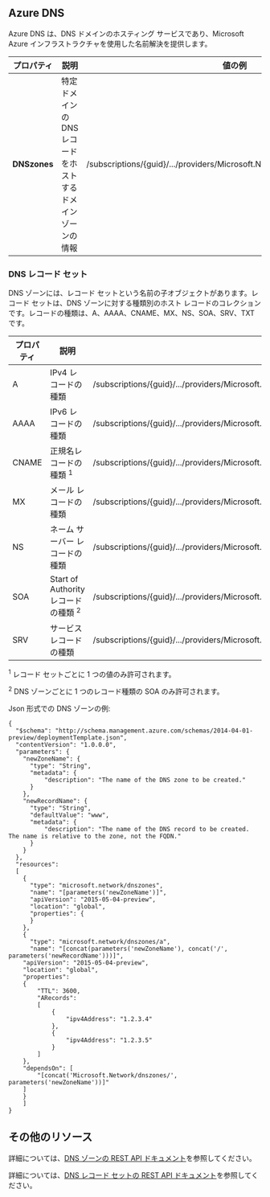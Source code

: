 ## Azure DNS

Azure DNS は、DNS ドメインのホスティング サービスであり、Microsoft Azure インフラストラクチャを使用した名前解決を提供します。


| プロパティ | 説明 | 値の例 |
|---|---|---|
| **DNSzones** | 特定ドメインの DNS レコードをホストするドメイン ゾーンの情報 | /subscriptions/{guid}/.../providers/Microsoft.Network/dnszones/contoso.com"| 


### DNS レコード セット

DNS ゾーンには、レコード セットという名前の子オブジェクトがあります。レコード セットは、DNS ゾーンに対する種類別のホスト レコードのコレクションです。レコードの種類は、A、AAAA、CNAME、MX、NS、SOA、SRV、TXT です。

| プロパティ | 説明 | 値の例 |
|---|---|---|
| A | IPv4 レコードの種類 | /subscriptions/{guid}/.../providers/Microsoft.Network/dnszones/contoso.com/A/www |
| AAAA | IPv6 レコードの種類| /subscriptions/{guid}/.../providers/Microsoft.Network/dnszones/contoso.com/AAAA/hostrecord |
| CNAME | 正規名レコードの種類 <sup>1</sup> | /subscriptions/{guid}/.../providers/Microsoft.Network/dnszones/contoso.com/CNAME/www |
| MX | メール レコードの種類 | /subscriptions/{guid}/.../providers/Microsoft.Network/dnszones/contoso.com/MX/mail |
| NS | ネーム サーバー レコードの種類 | /subscriptions/{guid}/.../providers/Microsoft.Network/dnszones/contoso.com/NS/ |
| SOA | Start of Authority レコードの種類 <sup>2</sup> | /subscriptions/{guid}/.../providers/Microsoft.Network/dnszones/contoso.com/SOA |
| SRV | サービス レコードの種類 | /subscriptions/{guid}/.../providers/Microsoft.Network/dnszones/contoso.com/SRV |

<sup>1</sup> レコード セットごとに 1 つの値のみ許可されます。

<sup>2</sup> DNS ゾーンごとに 1 つのレコード種類の SOA のみ許可されます。

Json 形式での DNS ゾーンの例:

	{
	  "$schema": "http://schema.management.azure.com/schemas/2014-04-01-preview/deploymentTemplate.json",
	  "contentVersion": "1.0.0.0",
	  "parameters": {
	    "newZoneName": {
	      "type": "String",
	      "metadata": {
	          "description": "The name of the DNS zone to be created."
	      }
	    },
	    "newRecordName": {
	      "type": "String",
	      "defaultValue": "www",
	      "metadata": {
	          "description": "The name of the DNS record to be created.  The name is relative to the zone, not the FQDN."
	      }
	    }
	  },
	  "resources": 
	  [
	    {
	      "type": "microsoft.network/dnszones",
	      "name": "[parameters('newZoneName')]",
	      "apiVersion": "2015-05-04-preview",
	      "location": "global",
	      "properties": {
	      }
	    },
	    {
	      "type": "microsoft.network/dnszones/a",
		  "name": "[concat(parameters('newZoneName'), concat('/', parameters('newRecordName')))]",
      	"apiVersion": "2015-05-04-preview",
      	"location": "global",
	  	"properties": 
	  	{
        	"TTL": 3600,
			"ARecords": 
			[
			    {
				    "ipv4Address": "1.2.3.4"
				},
				{
				    "ipv4Address": "1.2.3.5"
				}
			]
	  	},
	  	"dependsOn": [
        	"[concat('Microsoft.Network/dnszones/', parameters('newZoneName'))]"
      	]
    	}
	  	]
	}

## その他のリソース

詳細については、[DNS ゾーンの REST API ドキュメント](https://msdn.microsoft.com/library/azure/mt130626.aspx)を参照してください。

詳細については、[DNS レコード セットの REST API ドキュメント](https://msdn.microsoft.com/library/azure/mt130627.aspx)を参照してください。

<!---HONumber=AcomDC_0128_2016-->